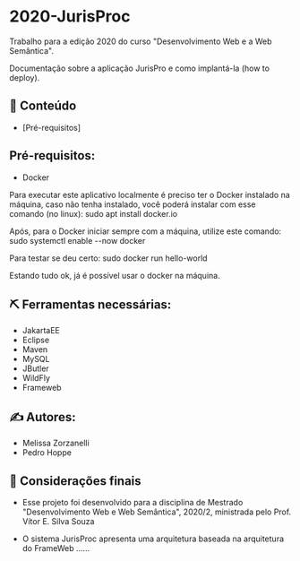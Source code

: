 # 2020-JurisProc
Trabalho para a edição 2020 do curso "Desenvolvimento Web e a Web Semântica".  

Documentação sobre a aplicação JurisPro e como implantá-la (how to deploy).

## 📝 Conteúdo

- [Pré-requisitos]


## Pré-requisitos:
- Docker

Para executar este aplicativo localmente é preciso ter o Docker instalado na máquina, caso não tenha instalado, você poderá instalar com esse comando (no linux): 
sudo apt install docker.io

Após, para o Docker iniciar sempre com a máquina, utilize este comando: sudo systemctl enable --now docker

Para testar se deu certo: sudo docker run hello-world

Estando tudo ok, já é possível usar o docker na máquina.

## ⛏️ Ferramentas necessárias:
- JakartaEE
- Eclipse
- Maven
- MySQL
- JButler
- WildFly
- Frameweb

## ✍️ Autores:
- Melissa Zorzanelli
- Pedro Hoppe



## 🎉 Considerações finais
- Esse projeto foi desenvolvido para a disciplina de Mestrado "Desenvolvimento Web e Web Semântica", 2020/2, ministrada pelo Prof. Vítor E. Silva Souza

- O sistema JurisProc apresenta uma arquitetura baseada na arquitetura do FrameWeb ......

